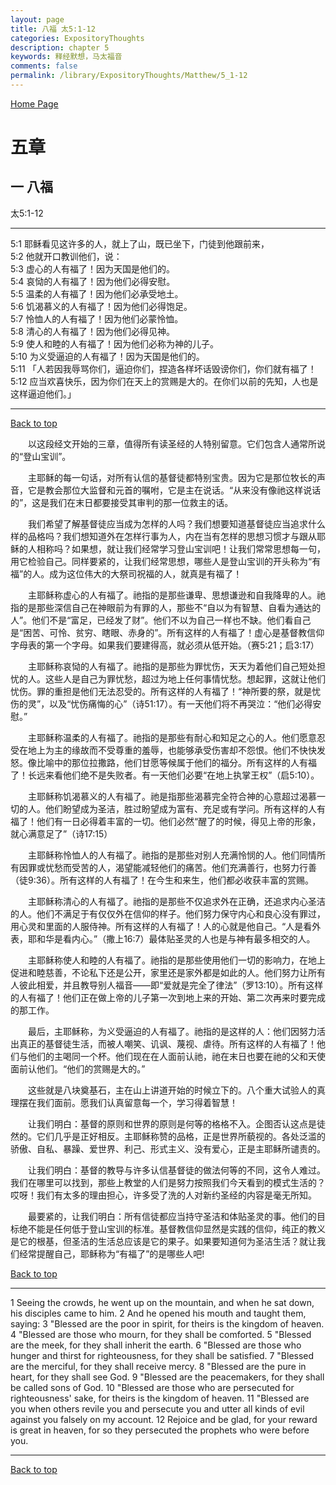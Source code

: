 ```yaml
---
layout: page
title: 八福 太5:1-12
categories: ExpositoryThoughts
description: chapter 5
keywords: 释经默想，马太福音
comments: false
permalink: /library/ExpositoryThoughts/Matthew/5_1-12
---
```

[ Home Page ]({{site.baseurl}}/index) <br>

<a name="0"></a>
# 五章 

## 一 八福

太5:1-12

***

5:1 耶稣看见这许多的人，就上了山，既已坐下，门徒到他跟前来，<br>
5:2 他就开口教训他们，说：<br>
5:3 虚心的人有福了！因为天国是他们的。<br>
5:4 哀恸的人有福了！因为他们必得安慰。<br>
5:5 温柔的人有福了！因为他们必承受地土。<br>
5:6 饥渴慕义的人有福了！因为他们必得饱足。<br>
5:7 怜恤人的人有福了！因为他们必蒙怜恤。<br>
5:8 清心的人有福了！因为他们必得见神。<br>
5:9 使人和睦的人有福了！因为他们必称为神的儿子。<br>
5:10 为义受逼迫的人有福了！因为天国是他们的。<br>
5:11 「人若因我辱骂你们，逼迫你们，捏造各样坏话毁谤你们，你们就有福了！<br>
5:12 应当欢喜快乐，因为你们在天上的赏赐是大的。在你们以前的先知，人也是这样逼迫他们。」<br>

***

[Back to top](#0)

&emsp;&emsp;以这段经文开始的三章，值得所有读圣经的人特别留意。它们包含人通常所说的“登山宝训”。

&emsp;&emsp;主耶稣的每一句话，对所有认信的基督徒都特别宝贵。因为它是那位牧长的声音，它是教会那位大监督和元首的嘱咐，它是主在说话。“从来没有像祂这样说话的”，这是我们在末日都要接受其审判的那一位救主的话。

&emsp;&emsp;我们希望了解基督徒应当成为怎样的人吗？我们想要知道基督徒应当追求什么样的品格吗？我们想知道外在怎样行事为人，内在当有怎样的思想习惯才与跟从耶稣的人相称吗？如果想，就让我们经常学习登山宝训吧！让我们常常思想每一句，用它检验自己。同样要紧的，让我们经常思想，哪些人是登山宝训的开头称为“有福”的人。成为这位伟大的大祭司祝福的人，就真是有福了！

&emsp;&emsp;主耶稣称虚心的人有福了。祂指的是那些谦卑、思想谦逊和自我降卑的人。祂指的是那些深信自己在神眼前为有罪的人，那些不“自以为有智慧、自看为通达的人”。他们不是“富足，已经发了财”。他们不以为自己一样也不缺。他们看自己是“困苦、可怜、贫穷、瞎眼、赤身的”。所有这样的人有福了！虚心是基督教信仰字母表的第一个字母。如果我们要建得高，就必须从低开始。（赛5:21；启3:17）

&emsp;&emsp;主耶稣称哀恸的人有福了。祂指的是那些为罪忧伤，天天为着他们自己短处担忧的人。这些人是自己为罪忧愁，超过为地上任何事情忧愁。想起罪，这就让他们忧伤。罪的重担是他们无法忍受的。所有这样的人有福了！“神所要的祭，就是忧伤的灵”，以及“忧伤痛悔的心”（诗51:17）。有一天他们将不再哭泣：“他们必得安慰。”

&emsp;&emsp;主耶稣称温柔的人有福了。祂指的是那些有耐心和知足之心的人。他们愿意忍受在地上为主的缘故而不受尊重的羞辱，也能够承受伤害却不怨恨。他们不快快发怒。像比喻中的那位拉撒路，他们甘愿等候属于他们的福分。所有这样的人有福了！长远来看他们绝不是失败者。有一天他们必要“在地上执掌王权”（启5:10）。

&emsp;&emsp;主耶稣称饥渴慕义的人有福了。祂是指那些渴慕完全符合神的心意超过渴慕一切的人。他们盼望成为圣洁，胜过盼望成为富有、充足或有学问。所有这样的人有福了！他们有一日必得着丰富的一切。他们必然“醒了的时候，得见上帝的形象，就心满意足了”（诗17:15）

&emsp;&emsp;主耶稣称怜恤人的人有福了。祂指的是那些对别人充满怜悯的人。他们同情所有因罪或忧愁而受苦的人，渴望能减轻他们的痛苦。他们充满善行，也努力行善（徒9:36）。所有这样的人有福了！在今生和来生，他们都必收获丰富的赏赐。

&emsp;&emsp;主耶稣称清心的人有福了。祂指的是那些不仅追求外在正确，还追求内心圣洁的人。他们不满足于有仅仅外在信仰的样子。他们努力保守内心和良心没有罪过，用心灵和里面的人服侍神。所有这样的人有福了！人的心就是他自己。“人是看外表，耶和华是看内心。”（撒上16:7）最体贴圣灵的人也是与神有最多相交的人。

&emsp;&emsp;主耶稣称使人和睦的人有福了。祂指的是那些使用他们一切的影响力，在地上促进和睦慈善，不论私下还是公开，家里还是家外都是如此的人。他们努力让所有人彼此相爱，并且教导别人福音——即“爱就是完全了律法”（罗13:10）。所有这样的人有福了！他们正在做上帝的儿子第一次到地上来的开始、第二次再来时要完成的那工作。

&emsp;&emsp;最后，主耶稣称，为义受逼迫的人有福了。祂指的是这样的人：他们因努力活出真正的基督徒生活，而被人嘲笑、讥讽、蔑视、虐待。所有这样的人有福了！他们与他们的主喝同一个杯。他们现在在人面前认祂，祂在末日也要在祂的父和天使面前认他们。“他们的赏赐是大的。”

&emsp;&emsp;这些就是八块奠基石，主在山上讲道开始的时候立下的。八个重大试验人的真理摆在我们面前。愿我们认真留意每一个，学习得着智慧！

&emsp;&emsp;让我们明白：基督的原则和世界的原则是何等的格格不入。企图否认这点是徒然的。它们几乎是正好相反。主耶稣称赞的品格，正是世界所藐视的。各处泛滥的骄傲、自私、暴躁、爱世界、利己、形式主义、没有爱心，正是主耶稣所谴责的。

&emsp;&emsp;让我们明白：基督的教导与许多认信基督徒的做法何等的不同，这令人难过。我们在哪里可以找到，那些上教堂的人们是努力按照我们今天看到的模式生活的？哎呀！我们有太多的理由担心，许多受了洗的人对新约圣经的内容是毫无所知。

&emsp;&emsp;最要紧的，让我们明白：所有信徒都应当持守圣洁和体贴圣灵的事。他们的目标绝不能是任何低于登山宝训的标准。基督教信仰显然是实践的信仰，纯正的教义是它的根基，但圣洁的生活总应该是它的果子。如果要知道何为圣洁生活？就让我们经常提醒自己，耶稣称为“有福了”的是哪些人吧!

[Back to top](#0)

***

1 Seeing the crowds, he went up on the mountain, and when he sat down, his disciples came to him. 2 And he opened his mouth and taught them, saying: 3 "Blessed are the poor in spirit, for theirs is the kingdom of heaven. 4 "Blessed are those who mourn, for they shall be comforted. 5 "Blessed are the meek, for they shall inherit the earth. 6 "Blessed are those who hunger and thirst for righteousness, for they shall be satisfied. 7 "Blessed are the merciful, for they shall receive mercy. 8 "Blessed are the pure in heart, for they shall see God. 9 "Blessed are the peacemakers, for they shall be called sons of God. 10 "Blessed are those who are persecuted for righteousness' sake, for theirs is the kingdom of heaven. 11 "Blessed are you when others revile you and persecute you and utter all kinds of evil against you falsely on my account. 12 Rejoice and be glad, for your reward is great in heaven, for so they persecuted the prophets who were before you.

***

[Back to top](#0)

